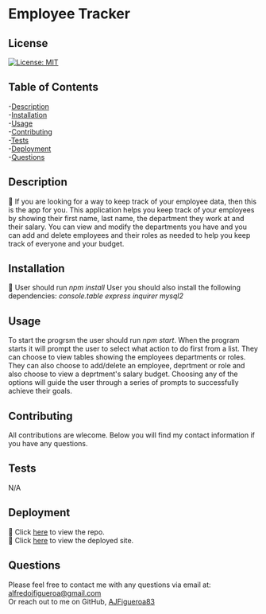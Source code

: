 # Employee Tracker


## License
[![License: MIT](https://img.shields.io/badge/License-MIT-yellow.svg)](https://opensource.org/licenses/MIT)
    

## Table of Contents

-[Description](#description)  
-[Installation](#installation)  
-[Usage](##usage)  
-[Contributing](#contributing)  
-[Tests](#tests)  
-[Deployment](#deployment)  
-[Questions](#questions)  


## Description

🔎 If you are looking for a way to keep track of your employee data, then this is the app for you. This application helps you keep track of your employees by showing their first name, last name, the department they work at and their salary. You can view and modify the departments you have and you can add and delete employees and their roles as needed to help you keep track of everyone and your budget.


## Installation

💾 User should run *npm install* User you should also install the following dependencies: *console.table*  *express*  *inquirer*  *mysql2*

## Usage
To start the progrsm the user should run *npm start*. When the program starts it will prompt the user to select what action to do first from a list. They can choose to view tables showing the employees departments or roles. They can also choose to add/delete an employee, deprtment or role and also choose to view a deprtment's salary budget. Choosing any of the options will guide the user through a series of prompts to successfully achieve their goals.


## Contributing

All contributions are wlecome. Below you will find my contact information if you have any questions.


## Tests

N/A

## Deployment

🚀 Click [here](https://github.com/AJFigueroa83/Employee-Tracker) to view the repo.  
🚀 Click [here](N/A) to view the deployed site.

## Questions

Please feel free to contact me with any questions via email at: alfredojfigueroa@gmail.com  
Or reach out to me on GitHub, [AJFigueroa83](https://github.com/AJFigueroa83)

